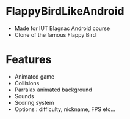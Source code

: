 # FlappyBirdLikeAndroid
- Made for IUT Blagnac Android course
- Clone of the famous Flappy Bird

# Features
- Animated game
- Collisions
- Parralax animated background
- Sounds
- Scoring system
- Options : difficulty, nickname, FPS etc...
